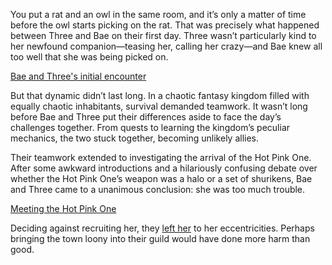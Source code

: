 <!-- title: Friends (?) -->

You put a rat and an owl in the same room, and it’s only a matter of time before the owl starts picking on the rat. That was precisely what happened between Three and Bae on their first day. Three wasn’t particularly kind to her newfound companion—teasing her, calling her crazy—and Bae knew all too well that she was being picked on.

[Bae and Three's initial encounter](#embed:https://www.youtube.com/live/vuij6YTMIzw?t=3422)

But that dynamic didn’t last long. In a chaotic fantasy kingdom filled with equally chaotic inhabitants, survival demanded teamwork. It wasn’t long before Bae and Three put their differences aside to face the day’s challenges together. From quests to learning the kingdom’s peculiar mechanics, the two stuck together, becoming unlikely allies.

Their teamwork extended to investigating the arrival of the Hot Pink One. After some awkward introductions and a hilariously confusing debate over whether the Hot Pink One’s weapon was a halo or a set of shurikens, Bae and Three came to a unanimous conclusion: she was too much trouble.

[Meeting the Hot Pink One](#embed:https://www.youtube.com/live/vuij6YTMIzw?feature=shared\&t=6025)

Deciding against recruiting her, they [left her](https://www.youtube.com/live/vuij6YTMIzw?feature=shared\&t=6319) to her eccentricities. Perhaps bringing the town loony into their guild would have done more harm than good.

